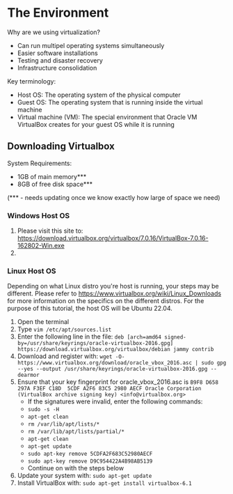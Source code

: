 # The Environment

Why are we using virtualization?
- Can run multipel operating systems simultaneously
- Easier software installations
- Testing and disaster recovery
- Infrastructure consolidation

Key terminology:
- Host OS: The operating system of the physical computer
- Guest OS: The operating system that is running inside the virtual machine
- Virtual machine (VM): The special environment that Oracle VM VirtualBox creates for your guest OS while it is running

## Downloading Virtualbox

System Requirements:
- 1GB of main memory***
- 8GB of free disk space***

(*** - needs updating once we know exactly how large of space we need)

### Windows Host OS
1. Please visit this site to: https://download.virtualbox.org/virtualbox/7.0.16/VirtualBox-7.0.16-162802-Win.exe
2. 

### Linux Host OS
Depending on what Linux distro you're host is running, your steps may be different. Please refer to https://www.virtualbox.org/wiki/Linux_Downloads for more information on the specifics on the different distros. For the purpose of this tutorial, the host OS will be Ubuntu 22.04.

1. Open the terminal
2. Type ```vim /etc/apt/sources.list```
3. Enter the following line in the file: ```deb [arch=amd64 signed-by=/usr/share/keyrings/oracle-virtualbox-2016.gpg] https://download.virtualbox.org/virtualbox/debian jammy contrib```
4. Download and register with: ```wget -O- https://www.virtualbox.org/download/oracle_vbox_2016.asc | sudo gpg --yes --output /usr/share/keyrings/oracle-virtualbox-2016.gpg --dearmor```
5. Ensure that your key fingerprint for oracle_vbox_2016.asc is ```B9F8 D658 297A F3EF C18D  5CDF A2F6 83C5 2980 AECF
Oracle Corporation (VirtualBox archive signing key) <info@virtualbox.org>```
    - If the signatures were invalid, enter the following commands:
    - ```sudo -s -H```
    - ```apt-get clean```
    - ```rm /var/lib/apt/lists/*```
    - ```rm /var/lib/apt/lists/partial/*```
    - ```apt-get clean```
    - ```apt-get update```
    - ```sudo apt-key remove 5CDFA2F683C52980AECF```
    - ```sudo apt-key remove D9C954422A4B98AB5139```
    - Continue on with the steps below
7. Update your system with: ```sudo apt-get update```
8. Install VirtualBox with: ```sudo apt-get install virtualbox-6.1```
